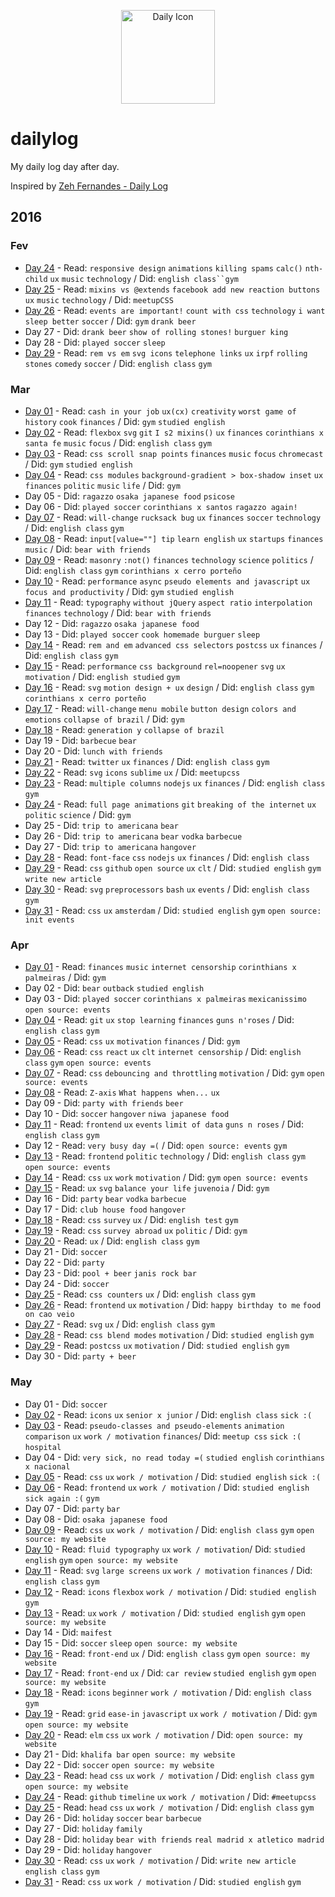 <p align="center">
  <img src="http://simpleicon.com/wp-content/uploads/Calendar-Time.png" alt="Daily Icon" width="150" />
</p>



# dailylog

My daily log day after day.

Inspired by [Zeh Fernandes - Daily Log](https://github.com/zehfernandes/dailylog/)

## 2016 

### Fev

- [Day 24](https://github.com/lfeh/dailylog/blob/master/log/02-24-2016.md) - Read: `responsive design` `animations` `killing spams` `calc()` `nth-child` `ux` `music` `technology` / Did: `english class``gym`
- [Day 25](https://github.com/lfeh/dailylog/blob/master/log/02-25-2016.md) - Read: `mixins vs @extends` `facebook add new reaction buttons` `ux` `music` `technology` / Did: `meetupCSS`
- [Day 26](https://github.com/LFeh/dailylog/blob/master/log/02-26-2016.md) - Read: `events are important!` `count with css` `technology` `i want sleep better` `soccer` / Did: `gym` `drank beer`
- Day 27 - Did: `drank beer` `show of rolling stones!` `burguer king`
- Day 28 - Did: `played soccer` `sleep` 
- [Day 29](https://github.com/LFeh/dailylog/blob/master/log/02-29-2016.md) - Read: `rem vs em` `svg icons` `telephone links` `ux` `irpf` `rolling stones` `comedy` `soccer`  / Did: `english class` `gym`
 
### Mar

- [Day 01](https://github.com/LFeh/dailylog/blob/master/log/03-01-2016.md) - Read: `cash in your job` `ux(cx)` `creativity` `worst game of history` `cook` `finances` / Did: `gym` `studied english`
- [Day 02](https://github.com/LFeh/dailylog/blob/master/log/03-02-2016.md) - Read: `flexbox` `svg` `git` `I s2 mixins()` `ux` `finances` `corinthians x santa fe` `music` `focus` / Did: `english class` `gym`  
- [Day 03](https://github.com/LFeh/dailylog/blob/master/log/03-03-2016.md) - Read: `css scroll snap points` `finances` `music` `focus` `chromecast` / Did:  `gym` `studied english` 
- [Day 04](https://github.com/LFeh/dailylog/blob/master/log/03-04-2016.md) - Read: `css modules` `background-gradient > box-shadow inset` `ux` `finances` `politic` `music` `life` / Did: `gym` 
- Day 05 - Did: `ragazzo` `osaka japanese food` `psicose` 
- Day 06 - Did: `played soccer` `corinthians x santos` `ragazzo again!` 
- [Day 07](https://github.com/LFeh/dailylog/blob/master/log/03-07-2016.md) - Read: `will-change` `rucksack bug` `ux` `finances` `soccer` `technology` / Did: `english class` `gym`
- [Day 08](https://github.com/LFeh/dailylog/blob/master/log/03-08-2016.md) - Read: `input[value=""] tip` `learn english` `ux` `startups` `finances` `music` / Did: `bear with friends`
- [Day 09](https://github.com/LFeh/dailylog/blob/master/log/03-09-2016.md) - Read: `masonry` `:not()` `finances` `technology` `science` `politics` / Did: `english class` `gym` `corinthians x cerro porteño`
- [Day 10](https://github.com/LFeh/dailylog/blob/master/log/03-10-2016.md) - Read: `performance` `async` `pseudo elements and javascript` `ux` `focus and productivity` / Did: `gym` `studied english` 
- [Day 11](https://github.com/LFeh/dailylog/blob/master/log/03-11-2016.md) - Read: `typography` `without jQuery` `aspect ratio` `interpolation` `finances` `technology` / Did: `bear with friends`
- Day 12 - Did: `ragazzo` `osaka japanese food`  
- Day 13 - Did: `played soccer` `cook homemade burguer` `sleep`
- [Day 14](https://github.com/LFeh/dailylog/blob/master/log/03-14-2016.md) - Read: `rem and em` `advanced css selectors` `postcss` `ux` `finances` / Did: `english class` `gym` 
- [Day 15](https://github.com/LFeh/dailylog/blob/master/log/03-15-2016.md) - Read: `performance` `css background` `rel=noopener` `svg` `ux` `motivation` / Did: `english studied` `gym` 
- [Day 16](https://github.com/LFeh/dailylog/blob/master/log/03-16-2016.md) - Read: `svg` `motion design + ux` `design` / Did: `english class` `gym` `corinthians x cerro porteño`
- [Day 17](https://github.com/LFeh/dailylog/blob/master/log/03-17-2016.md) - Read: `will-change` `menu mobile` `button design` `colors and emotions` `collapse of brazil` / Did: `gym`  
- [Day 18](https://github.com/LFeh/dailylog/blob/master/log/03-18-2016.md) - Read: `generation y` `collapse of brazil`
- Day 19 - Did: `barbecue` `bear`  
- Day 20 - Did: `lunch with friends` 
- [Day 21](https://github.com/LFeh/dailylog/blob/master/log/03-21-2016.md) - Read: `twitter` `ux` `finances` / Did: `english class` `gym`
- [Day 22](https://github.com/LFeh/dailylog/blob/master/log/03-22-2016.md) - Read: `svg` `icons` `sublime` `ux` / Did:  `meetupcss` 
- [Day 23](https://github.com/LFeh/dailylog/blob/master/log/03-23-2016.md) - Read: `multiple columns` `nodejs` `ux` `finances` / Did: `english class` `gym`
- [Day 24](https://github.com/LFeh/dailylog/blob/master/log/03-24-2016.md) - Read: `full page animations` `git` `breaking of the internet` `ux` `politic` `science` / Did: `gym` 
- Day 25 - Did: `trip to americana` `bear` 
- Day 26 - Did: `trip to americana` `bear` `vodka` `barbecue`
- Day 27 - Did: `trip to americana` `hangover`
- [Day 28](https://github.com/LFeh/dailylog/blob/master/log/03-28-2016.md) - Read: `font-face` `css` `nodejs` `ux` `finances` / Did: `english class`  
- [Day 29](https://github.com/LFeh/dailylog/blob/master/log/03-29-2016.md) - Read: `css` `github` `open source` `ux` `clt` / Did: `studied english` `gym` `write new article`
- [Day 30](https://github.com/LFeh/dailylog/blob/master/log/03-30-2016.md) - Read: `svg` `preprocessors` `bash` `ux` `events` / Did: `english class` `gym`
- [Day 31](https://github.com/LFeh/dailylog/blob/master/log/03-31-2016.md) - Read: `css` `ux` `amsterdam` / Did: `studied english` `gym` `open source: init events`

### Apr

- [Day 01](https://github.com/LFeh/dailylog/blob/master/log/04-01-2016.md) - Read: `finances` `music` `internet censorship` `corinthians x palmeiras` / Did: `gym` 
- Day 02 - Did: `bear` `outback` `studied english`
- Day 03 - Did: `played soccer` `corinthians x palmeiras` `mexicanissimo` `open source: events`
- [Day 04](https://github.com/LFeh/dailylog/blob/master/log/04-04-2016.md) - Read:  `git` `ux` `stop learning` `finances` `guns n'roses` / Did: `english class` `gym` 
- [Day 05](https://github.com/LFeh/dailylog/blob/master/log/04-05-2016.md) - Read:  `css` `ux` `motivation` `finances` / Did: `gym` 
- [Day 06](https://github.com/LFeh/dailylog/blob/master/log/04-06-2016.md) - Read:  `css` `react` `ux` `clt` `internet censorship` / Did: `english class` `gym` `open source: events` 
- [Day 07](https://github.com/LFeh/dailylog/blob/master/log/04-07-2016.md) - Read:  `css` `debouncing and throttling` `motivation` / Did: `gym`  `open source: events` 
- [Day 08](https://github.com/LFeh/dailylog/blob/master/log/04-08-2016.md) - Read:  `Z-axis` `What happens when...` `ux`  
- Day 09 - Did: `party with friends` `beer`  
- Day 10 - Did: `soccer` `hangover` `niwa japanese food`
- [Day 11](https://github.com/LFeh/dailylog/blob/master/log/04-11-2016.md) - Read: `frontend` `ux` `events` `limit of data` `guns n roses` / Did: `english class` `gym` 
- Day 12 - Read: `very busy day =(` / Did: `open source: events` `gym` 
- [Day 13](https://github.com/LFeh/dailylog/blob/master/log/04-13-2016.md) - Read: `frontend` `politic` `technology` / Did: `english class` `gym` `open source: events`
- [Day 14](https://github.com/LFeh/dailylog/blob/master/log/04-14-2016.md) - Read: `css` `ux` `work` `motivation` / Did: `gym` `open source: events`
- [Day 15](https://github.com/LFeh/dailylog/blob/master/log/04-15-2016.md) - Read: `ux` `svg` `balance your life` `juvenoia` / Did: `gym` 
- Day 16 - Did: `party` `bear` `vodka` `barbecue`
- Day 17 - Did: `club house food` `hangover`
- [Day 18](https://github.com/LFeh/dailylog/blob/master/log/04-18-2016.md) - Read: `css` `survey` `ux` / Did: `english test` `gym`
- [Day 19](https://github.com/LFeh/dailylog/blob/master/log/04-19-2016.md) - Read: `css` `survey abroad` `ux` `politic` / Did: `gym`
- [Day 20](https://github.com/LFeh/dailylog/blob/master/log/04-20-2016.md) - Read: `ux` / Did: `english class` `gym`
- Day 21 - Did: `soccer`
- Day 22 - Did: `party`
- Day 23 - Did: `pool + beer` `janis rock bar`
- Day 24 - Did: `soccer` 
- [Day 25](https://github.com/LFeh/dailylog/blob/master/log/04-25-2016.md) - Read: `css counters` `ux` / Did: `english class` `gym`
- [Day 26](https://github.com/LFeh/dailylog/blob/master/log/04-26-2016.md) - Read: `frontend` `ux` `motivation` / Did: `happy birthday to me` `food on cao veio`
- [Day 27](https://github.com/LFeh/dailylog/blob/master/log/04-27-2016.md) - Read: `svg` `ux` / Did: `english class` `gym`
- [Day 28](https://github.com/LFeh/dailylog/blob/master/log/04-28-2016.md) - Read: `css blend modes` `motivation` / Did: `studied english` `gym`
- [Day 29](https://github.com/LFeh/dailylog/blob/master/log/04-29-2016.md) - Read: `postcss` `ux` `motivation` / Did: `studied english` `gym`
- Day 30 - Did: `party + beer`

### May

- Day 01 - Did: `soccer`
- [Day 02](https://github.com/LFeh/dailylog/blob/master/log/05-02-2016.md) - Read: `icons` `ux` `senior x junior`  / Did: `english class` `sick :(`
- [Day 03](https://github.com/LFeh/dailylog/blob/master/log/05-03-2016.md) - Read: `pseudo-classes and pseudo-elements` `animation comparison` `ux` `work / motivation` `finances`/ Did: `meetup css` `sick :(` `hospital`
- Day 04 - Did: `very sick, no read today =(` `studied english` `corinthians x nacional`
- [Day 05](https://github.com/LFeh/dailylog/blob/master/log/05-05-2016.md) - Read: `css` `ux` `work / motivation` / Did: `studied english` `sick :(` 
- [Day 06](https://github.com/LFeh/dailylog/blob/master/log/05-06-2016.md) - Read: `frontend` `ux` `work / motivation`  / Did: `studied english` `sick again :(` `gym`
- Day 07 - Did: `party` `bar`
- Day 08 - Did: `osaka japanese food`  
- [Day 09](https://github.com/LFeh/dailylog/blob/master/log/05-09-2016.md) - Read: `css` `ux` `work / motivation` / Did: `english class` `gym` `open source: my website`
- [Day 10](https://github.com/LFeh/dailylog/blob/master/log/05-10-2016.md) - Read: `fluid typography` `ux` `work / motivation`/ Did: `studied english` `gym` `open source: my website`
- [Day 11](https://github.com/LFeh/dailylog/blob/master/log/05-11-2016.md) - Read: `svg` `large screens` `ux` `work / motivation` `finances`  / Did: `english class` `gym` 
- [Day 12](https://github.com/LFeh/dailylog/blob/master/log/05-12-2016.md) - Read: `icons` `flexbox` `work / motivation` / Did: `studied english` `gym`
- [Day 13](https://github.com/LFeh/dailylog/blob/master/log/05-13-2016.md) - Read: `ux` `work / motivation` / Did: `studied english` `gym` `open source: my website`
- Day 14 - Did: `maifest`
- Day 15 - Did: `soccer` `sleep` `open source: my website` 
- [Day 16](https://github.com/LFeh/dailylog/blob/master/log/05-16-2016.md) - Read: `front-end` `ux` / Did: `english class` `gym` `open source: my website`
- [Day 17](https://github.com/LFeh/dailylog/blob/master/log/05-17-2016.md) - Read: `front-end` `ux` / Did: `car review` `studied english` `gym` `open source: my website`  
- [Day 18](https://github.com/LFeh/dailylog/blob/master/log/05-18-2016.md) - Read: `icons` `beginner` `work / motivation` / Did: `english class` `gym`
- [Day 19](https://github.com/LFeh/dailylog/blob/master/log/05-19-2016.md) - Read: `grid` `ease-in` `javascript` `ux` `work / motivation`  / Did: `gym` `open source: my website` 
- [Day 20](https://github.com/LFeh/dailylog/blob/master/log/05-20-2016.md) - Read: `elm` `css` `ux` `work / motivation` / Did: `open source: my website` 
- Day 21 - Did: `khalifa bar` `open source: my website` 
- Day 22 - Did: `soccer` `open source: my website` 
- [Day 23](https://github.com/LFeh/dailylog/blob/master/log/05-23-2016.md) - Read: `head` `css` `ux` `work / motivation` / Did: `english class` `gym` `open source: my website` 
- [Day 24](https://github.com/LFeh/dailylog/blob/master/log/05-24-2016.md) - Read: `github` `timeline` `ux` `work / motivation`  / Did: `#meetupcss`
- [Day 25](https://github.com/LFeh/dailylog/blob/master/log/05-25-2016.md) - Read: `head` `css` `ux` `work / motivation` / Did: `english class` `gym` 
- Day 26 - Did: `holiday` `soccer` `bear` `barbecue` 
- Day 27 - Did: `holiday` `family` 
- Day 28 - Did: `holiday` `bear with friends` `real madrid x atletico madrid`
- Day 29 - Did: `holiday` `hangover` 
- [Day 30](https://github.com/LFeh/dailylog/blob/master/log/05-30-2016.md) - Read: `css` `ux` `work / motivation` / Did: `write new article` `english class` `gym` 
- [Day 31](https://github.com/LFeh/dailylog/blob/master/log/05-31-2016.md) - Read: `css` `ux` `work / motivation` / Did: `studied english` `gym` 
